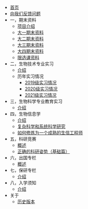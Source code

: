 - [首页](README.md)
- [向我们反馈问题](https://github.com/Pengzhi-Gao/sky_Open_info/issues)  
- 一，期末资料
  - [项目介绍](1，期末资料/README.md)
  - [大一期末资料](1，期末资料/大一期末资料.md)
  - [大二期末资料](1，期末资料/大二期末资料.md) 
  - [大三期末资料](1，期末资料/大三期末资料.md) 
  - [大四期末资料](1，期末资料/大四期末资料.md) 
  - [限选课资料](1，期末资料/限选课资料.md) 
- 二，生物技术专业实习
  - [介绍](2，生物技术专业实习/README.md)
  - 历年实习情况
    - [2019级实习情况](2，生物技术专业实习/2019级专业实习情况.md)
    - [2020级实习情况](2，生物技术专业实习/2020级专业实习情况.md)
    - [2021级实习情况](2，生物技术专业实习/2021级专业实习情况.md)
- 三，生物科学专业教育实习
  - [介绍](3，生物科学教育实习/README.md)
- 四，生物信息学
  - [介绍](4，Bio-info/README.md)
  - [复杂科学和系统科学研究](4，Bio-info/复杂性研究和系统科学研究.md)
  - [如何修炼为一个成熟的生信工程师](4，Bio-info/如何修炼为一个成熟的生信工程师.md)
- 五，科研竞赛
  - [概述](5，科研竞赛/README.md)
  - [正确的科研姿势（基础篇）](5，科研竞赛/正确的科研姿势（基础篇）.md)
- 六，出国专栏
  - [概述](6，出国专栏/README.md)
- 七，保研专栏
  - [介绍](7，保研专栏/README.md)
- 八，入学须知
  - [介绍](8，入学须知/README.md)
- 关于
  - [历史版本](changelog.md)
